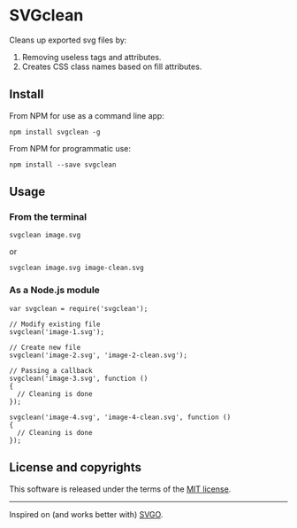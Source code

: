 # SVGclean

Cleans up exported svg files by:

1. Removing useless tags and attributes.
2. Creates CSS class names based on fill attributes.

## Install

From NPM for use as a command line app:

`npm install svgclean -g`

From NPM for programmatic use:

`npm install --save svgclean`

## Usage

### From the terminal

`svgclean image.svg`

or

`svgclean image.svg image-clean.svg`

### As a Node.js module

    var svgclean = require('svgclean');

    // Modify existing file
    svgclean('image-1.svg');

    // Create new file
    svgclean('image-2.svg', 'image-2-clean.svg');

    // Passing a callback
    svgclean('image-3.svg', function ()
    {
      // Cleaning is done
    });

    svgclean('image-4.svg', 'image-4-clean.svg', function ()
    {
      // Cleaning is done
    });

## License and copyrights

This software is released under the terms of the [MIT license](https://github.com/HiroAgustin/svgclean/blob/master/LICENSE).

***

Inspired on (and works better with) [SVGO](https://github.com/svg/svgo).
